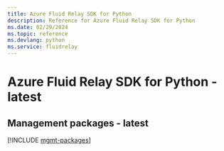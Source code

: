 ```yaml
---
title: Azure Fluid Relay SDK for Python
description: Reference for Azure Fluid Relay SDK for Python
ms.date: 02/29/2024
ms.topic: reference
ms.devlang: python
ms.service: fluidrelay
---
```

# Azure Fluid Relay SDK for Python - latest

## Management packages - latest
[!INCLUDE [mgmt-packages](fluid-relay-mgmt-index.md)]